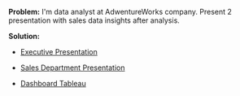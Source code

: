 **Problem:**
I'm data analyst at AdwentureWorks company. Present 2 presentation with sales data insights after analysis. 

**Solution:** <br>

- [Executive Presentation](https://my.visme.co/view/8roy9mgq-executive-summary)

- [Sales Department Presentation](https://my.visme.co/view/31rg0nzq-sales-department-summary)

- [Dashboard Tableau](https://public.tableau.com/app/profile/tatiana.dubineanschi/viz/SalesExecutive_16893417103630/Overview?publish=yes)
